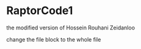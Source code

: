 RaptorCode1
===========

the modified version of Hossein Rouhani Zeidanloo 

change the file block to the whole file
